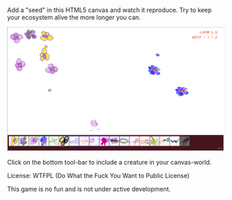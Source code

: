 Add a "seed" in this HTML5 canvas and watch it reproduce. Try to keep your ecosystem alive the more longer you can.



![Alt text](https://github.com/OlivierDeRivoyre/PopulationDynamics/blob/master/screenshot.png?raw=true "Screenshot")

Click on the bottom tool-bar to include a creature in your canvas-world.




License: WTFPL (Do What the Fuck You Want to Public License)


This game is no fun and is not under active development.

